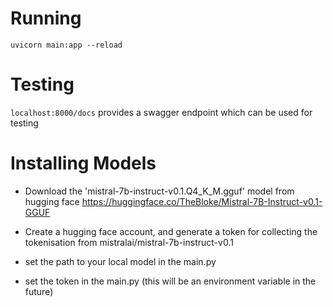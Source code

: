 # Running

`uvicorn main:app --reload`

# Testing

`localhost:8000/docs` provides a swagger endpoint which can be used for testing

# Installing Models

- Download the 'mistral-7b-instruct-v0.1.Q4_K_M.gguf' model from hugging face https://huggingface.co/TheBloke/Mistral-7B-Instruct-v0.1-GGUF

- Create a hugging face account, and generate a token for collecting the tokenisation from mistralai/mistral-7b-instruct-v0.1

- set the path to your local model in the main.py
- set the token in the main.py (this will be an environment variable in the future)